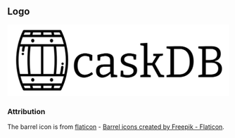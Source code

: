 ## Logo

![logo](logo.svg)

### Attribution

The barrel icon is from [flaticon](https://www.flaticon.com/free-icon/barrel_601976) - <a href="https://www.flaticon.com/free-icons/barrel" title="barrel icons">Barrel icons created by Freepik - Flaticon</a>.
